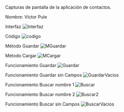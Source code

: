 Capturas de pantalla de la aplicación de contactos.

Nombre: Víctor Pule

Interfaz
![Interfaz](https://github.com/victorpule17/AppUTNContactos_PuleVictor/assets/125833514/b374933e-d33b-42ca-8011-e1187ae7833a)

Código
![codigo](https://github.com/victorpule17/AppUTNContactos_PuleVictor/assets/125833514/dd78deec-d78f-4680-91a9-f1fa0f24dfca)

Método Guardar
![MGuardar](https://github.com/victorpule17/AppUTNContactos_PuleVictor/assets/125833514/558ad28b-b3ef-43ae-afd4-2cde912eaf4a)

Método Cargar
![MCargar](https://github.com/victorpule17/AppUTNContactos_PuleVictor/assets/125833514/64a33693-6b71-4420-9705-ab1ebe24d94f)

Funcionamiento Guardar
![Guardar](https://github.com/victorpule17/AppUTNContactos_PuleVictor/assets/125833514/58703a7e-3fcd-4225-aecd-9724998cce6f)

Funcionamiento Guardar sin Campos
![GuardarVacios](https://github.com/victorpule17/AppUTNContactos_PuleVictor/assets/125833514/504a40bc-c453-42d6-9f2f-54ba9a0a430a)

Funcionamiento Buscar nombre 1
![Buscar](https://github.com/victorpule17/AppUTNContactos_PuleVictor/assets/125833514/7513ad4e-88ef-4f34-8d08-6f28398d7732)

Funcionamiento Buscar nombre 2
![Buscar2](https://github.com/victorpule17/AppUTNContactos_PuleVictor/assets/125833514/4025efa9-8c19-4308-b496-c40b4e4c303d)

Funcionamiento Buscar sin Campos
![BuscarVacios](https://github.com/victorpule17/AppUTNContactos_PuleVictor/assets/125833514/d3f1a761-f428-47ba-9404-5e065b6d6066)

